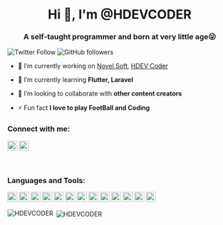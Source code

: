 <h1 align="center">Hi 👋, I'm @HDEVCODER</h1>
<h3 align="center">A self-taught programmer and born at very little age😜</h3>

![Twitter Follow](https://img.shields.io/twitter/follow/CoderHdev?label=CoderHdev&logo=twitter&style=for-the-badge)
![GitHub followers](https://img.shields.io/github/followers/HDEVCODER?logo=GitHub&style=for-the-badge)

- 🔭 I’m currently working on [Novel Soft](http://novelsoft.com.co/), [HDEV Coder](https://www.youtube.com/channel/UCVPdBBT-nIPT4nvGP5Fktsw)

- 🌱 I’m currently learning **Flutter, Laravel**

- 👯 I’m looking to collaborate with **other content creators**

- ⚡ Fun fact **I love to play FootBall and Coding**

### Connect with me:

<a href="https://twitter.com/CoderHdev" target="blank"><img src="https://cdn.jsdelivr.net/npm/simple-icons@3.0.1/icons/twitter.svg" alt="CoderHdev" height="22" width="22" /></a>
<a href="https://www.youtube.com/channel/UCVPdBBT-nIPT4nvGP5Fktsw" target="blank"><img src="https://cdn.jsdelivr.net/npm/simple-icons@3.0.1/icons/youtube.svg" alt="UCVPdBBT-nIPT4nvGP5Fktsw" height="22" width="22" /></a>


<br />

### Languages and Tools:

<p align="left"><img src="https://www.vectorlogo.zone/logos/dartlang/dartlang-icon.svg" alt="dart" width="22" height="22"/> <img src="https://devicons.github.io/devicon/devicon.git/icons/django/django-original.svg" alt="django" width="22" height="22"/> <img src="https://www.vectorlogo.zone/logos/figma/figma-icon.svg" alt="figma" width="22" height="22"/> <img src="https://www.vectorlogo.zone/logos/firebase/firebase-icon.svg" alt="firebase" width="22" height="22"/> <img src="https://www.vectorlogo.zone/logos/pocoo_flask/pocoo_flask-icon.svg" alt="flask" width="22" height="22"/> <img src="https://www.vectorlogo.zone/logos/flutterio/flutterio-icon.svg" alt="flutter" width="22" height="22"/> <img src="https://www.vectorlogo.zone/logos/git-scm/git-scm-icon.svg" alt="git" width="22" height="22"/> <img src="https://devicons.github.io/devicon/devicon.git/icons/linux/linux-original.svg" alt="linux" width="22" height="22"/> <img src="https://devicons.github.io/devicon/devicon.git/icons/mysql/mysql-original-wordmark.svg" alt="mysql" width="22" height="22"/> <img src="https://devicons.github.io/devicon/devicon.git/icons/postgresql/postgresql-original-wordmark.svg" alt="postgresql" width="22" height="22"/> <img src="https://devicons.github.io/devicon/devicon.git/icons/python/python-original.svg" alt="python" width="22" height="22"/> <img src="https://www.vectorlogo.zone/logos/sketchapp/sketchapp-icon.svg" alt="sketch" width="22" height="22"/> <img src="https://devicons.github.io/devicon/devicon.git/icons/swift/swift-original-wordmark.svg" alt="swift" width="22" height="22"/></p>

<p><img align="left" src="https://github-readme-stats.vercel.app/api/top-langs/?username=abuanwar072&layout=compact&hide=html" alt="HDEVCODER" /></p>

<p>&nbsp;<img align="center" src="https://github-readme-stats.vercel.app/api?username=abuanwar072&show_icons=true" alt="HDEVCODER" /></p>


